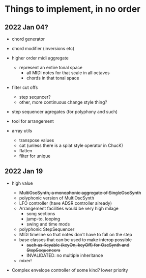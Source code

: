 # Things to implement, in no order

## 2022 Jan 04?

- chord generator
- chord modifier (inversions etc)
- higher order midi aggregate
  - represent an entire tonal space
    - all MIDI notes for that scale in all octaves
    - chords in that tonal space
- filter cut offs
  - step sequncer?
  - other, more continuous change style thing?
- step sequencer agregates (for polyphony and such)
- tool for arrangement

- array utils
  - transpose values
  - cat (unless there is a splat style operator in ChucK)
  - flatten
  - filter for unique

## 2022 Jan 19
- high value
  - ~~MultiOscSynth, a monophonic aggregate of SingleOscSynth~~
  - polyphonic version of MultiOscSynth
  - LFO controller (have ADSR controller already)
  - Arrangement facilities would be very high milage
    - song sections
    - jump-to, looping
    - swing and time mods
  - polyphonic StepSequencer
  - MIDI timeline so that notes don't have to fall on the step
  - ~~base classes that can be used to make interop possible~~
    - ~~such as Keyable (keyOn, keyOff) for OscSynth and StepSequencers~~
    - INVALIDATED: no multiple inheritance
  - mixer!

- Complex envelope controller of some kind? lower priority
